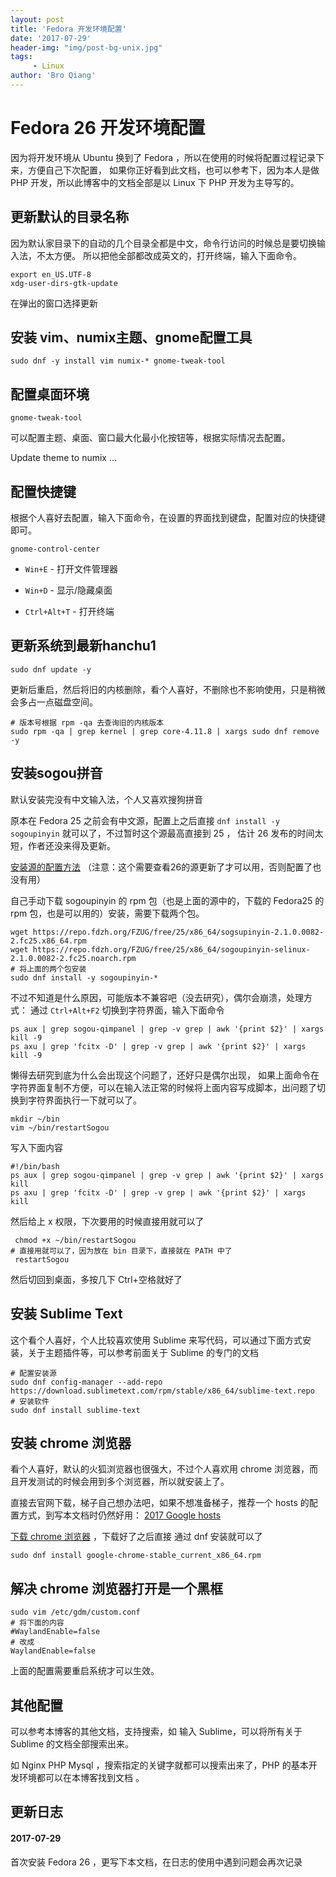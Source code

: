 ```yaml
---
layout: post
title: 'Fedora 开发环境配置'
date: '2017-07-29'
header-img: "img/post-bg-unix.jpg"
tags:
     - Linux
author: 'Bro Qiang'
---
```


# Fedora 26 开发环境配置

因为将开发环境从 Ubuntu 换到了 Fedora ，所以在使用的时候将配置过程记录下来，方便自己下次配置，
如果你正好看到此文档，也可以参考下，因为本人是做 PHP 开发，所以此博客中的文档全部是以 Linux 下 PHP 开发为主导写的。

## 更新默认的目录名称

因为默认家目录下的自动的几个目录全都是中文，命令行访问的时候总是要切换输入法，不太方便。
所以把他全部都改成英文的，打开终端，输入下面命令。

```shell
export en_US.UTF-8
xdg-user-dirs-gtk-update
```

在弹出的窗口选择更新


## 安装 vim、numix主题、gnome配置工具

```shell
sudo dnf -y install vim numix-* gnome-tweak-tool
```

## 配置桌面环境
```shell
gnome-tweak-tool
```
可以配置主题、桌面、窗口最大化最小化按钮等，根据实际情况去配置。

Update theme to numix ... 

## 配置快捷键

根据个人喜好去配置，输入下面命令，在设置的界面找到键盘，配置对应的快捷键即可。

```shell
gnome-control-center
```

- `Win+E` - 打开文件管理器

- `Win+D` - 显示/隐藏桌面
  
- `Ctrl+Alt+T` - 打开终端

## 更新系统到最新hanchu1  
```shell
sudo dnf update -y
```

更新后重启，然后将旧的内核删除，看个人喜好，不删除也不影响使用，只是稍微会多占一点磁盘空间。

```shell
# 版本号根据 rpm -qa 去查询旧的内核版本
sudo rpm -qa | grep kernel | grep core-4.11.8 | xargs sudo dnf remove -y
```

## 安装sogou拼音

默认安装完没有中文输入法，个人又喜欢搜狗拼音

原本在 Fedora 25 之前会有中文源，配置上之后直接 `dnf install -y sogoupinyin` 就可以了，不过暂时这个源最高直接到 25 ，
估计 26 发布的时间太短，作者还没来得及更新。

[安装源的配置方法](https://github.com/FZUG/repo/wiki/%E6%B7%BB%E5%8A%A0-FZUG-%E6%BA%90)
（注意：这个需要查看26的源更新了才可以用，否则配置了也没有用）



自己手动下载 sogoupinyin 的 rpm 包（也是上面的源中的，下载的 Fedora25 的 rpm 包，也是可以用的）安装，需要下载两个包。

```shell
wget https://repo.fdzh.org/FZUG/free/25/x86_64/sogsupinyin-2.1.0.0082-2.fc25.x86_64.rpm
wget https://repo.fdzh.org/FZUG/free/25/x86_64/sogoupinyin-selinux-2.1.0.0082-2.fc25.noarch.rpm
# 将上面的两个包安装
sudo dnf install -y sogoupinyin-*
```

不过不知道是什么原因，可能版本不兼容吧（没去研究），偶尔会崩溃，处理方式： 通过 `Ctrl+Alt+F2` 切换到字符界面，输入下面命令

```shell
ps aux | grep sogou-qimpanel | grep -v grep | awk '{print $2}' | xargs kill -9
ps axu | grep 'fcitx -D' | grep -v grep | awk '{print $2}' | xargs kill -9
```

懒得去研究到底为什么会出现这个问题了，还好只是偶尔出现，
如果上面命令在字符界面复制不方便，可以在输入法正常的时候将上面内容写成脚本，出问题了切换到字符界面执行一下就可以了。

```shell
mkdir ~/bin
vim ~/bin/restartSogou
```

写入下面内容
```shell
#!/bin/bash
ps aux | grep sogou-qimpanel | grep -v grep | awk '{print $2}' | xargs kill
ps axu | grep 'fcitx -D' | grep -v grep | awk '{print $2}' | xargs kill
```

然后给上 x 权限，下次要用的时候直接用就可以了

```shell
 chmod +x ~/bin/restartSogou
# 直接用就可以了，因为放在 bin 目录下，直接就在 PATH 中了
 restartSogou
```

然后切回到桌面，多按几下 Ctrl+空格就好了

## 安装 Sublime Text

这个看个人喜好，个人比较喜欢使用 Sublime 来写代码，可以通过下面方式安装，关于主题插件等，可以参考前面关于 Sublime 的专门的文档

```shell
# 配置安装源
sudo dnf config-manager --add-repo https://download.sublimetext.com/rpm/stable/x86_64/sublime-text.repo
# 安装软件
sudo dnf install sublime-text
```


## 安装 chrome 浏览器

看个人喜好，默认的火狐浏览器也很强大，不过个人喜欢用 chrome 浏览器，而且开发测试的时候会用到多个浏览器，所以就安装上了。

直接去官网下载，梯子自己想办法吧，如果不想准备梯子，推荐一个 hosts 的配置方式，到写本文档时仍然好用： [2017 Google hosts](https://laod.cn/hosts/2017-google-hosts.html)

[下载 chrome 浏览器](http://www.google.cn/chrome/browser/desktop/index.html) ，下载好了之后直接 通过 dnf 安装就可以了

```shell
sudo dnf install google-chrome-stable_current_x86_64.rpm 
```

## 解决 chrome 浏览器打开是一个黑框

```shell
sudo vim /etc/gdm/custom.conf
# 将下面的内容
#WaylandEnable=false
# 改成
WaylandEnable=false
```

上面的配置需要重启系统才可以生效。

## 其他配置

可以参考本博客的其他文档，支持搜索，如 输入 Sublime，可以将所有关于 Sublime 的文档全部搜索出来。

如 Nginx PHP Mysql ，搜索指定的关键字就都可以搜索出来了，PHP 的基本开发环境都可以在本博客找到文档 。

## 更新日志

#### 2017-07-29

首次安装 Fedora 26 ，更写下本文档，在日志的使用中遇到问题会再次记录





























